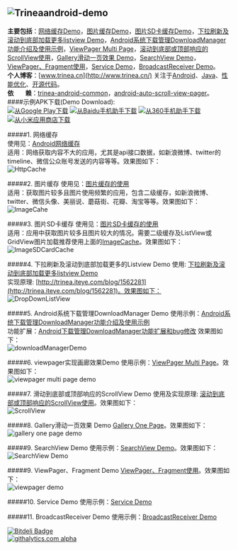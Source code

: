 ![Trinea](http://farm8.staticflickr.com/7426/9456847893_053161c7a4_o.png)android-demo
-------------
**主要包括**：[网络缓存Demo](http://www.trinea.cn/android/android-http-cache)，[图片缓存Demo](http://www.trinea.cn/android/android-imagecache/)，[图片SD卡缓存Demo](http://www.trinea.cn/android/android-imagesdcardcache/)，[下拉刷新及滚动到底部加载更多listview Demo](http://www.trinea.cn/android/dropdown-to-refresh-and-bottom-load-more-listview/)，[Android系统下载管理DownloadManager功能介绍及使用示例](http://www.trinea.cn/android/android-downloadmanager/)，[ViewPager Multi Page](http://www.trinea.cn/android/viewpager-multi-fragment-effect/)，[滚动到底部或顶部响应的ScrollView使用](http://www.trinea.cn/android/on-bottom-load-more-scrollview/)，[Gallery滑动一页效果 Demo](http://www.trinea.cn/android/gallery-scroll-one-page/)，[SearchView Demo](http://www.trinea.cn/android/android-searchview-and-search-tips-impl/)，[ViewPager、Fragment使用](http://www.cnblogs.com/trinea/archive/2012/11/23/2771273.html)，[Service Demo](http://www.cnblogs.com/trinea/archive/2012/11/08/2699856.html)，[BroadcastReceiver Demo](http://www.cnblogs.com/trinea/archive/2012/11/09/2763182.html)。  
**个人博客**：[www.trinea.cn](http://www.trinea.cn/) 关注于[Android](http://www.trinea.cn/category/android/)、[Java](http://www.trinea.cn/category/java/)、[性能优化](http://www.trinea.cn/category/perf/)、[开源代码](http://www.trinea.cn/category/open-code/)。  
<strong>依&nbsp;&nbsp;&nbsp;&nbsp;&nbsp;&nbsp;&nbsp;&nbsp;赖</strong>：[trinea-android-common](https://github.com/Trinea/android-common)，[android-auto-scroll-view-pager](https://github.com/Trinea/android-auto-scroll-view-pager)。  
####示例APK下载(Demo Download):  
<a href="https://play.google.com/store/apps/details?id=cn.trinea.android.demo" target="_blank" title="从Google Play下载"><img src="http://www.android.com/images/brand/get_it_on_play_logo_small.png" title="从Google Play下载"/></a>
    <a href="http://as.baidu.com/a/item?docid=5499464" target="_blank" title="从Baidu手机助手下载"><img src="http://farm3.staticflickr.com/2826/11928623406_b9e8d39bd7_o.png" title="从Baidu手机助手下载"/></a>
    <a href="http://zhushou.360.cn/detail/index/soft_id/994107" target="_blank" title="从360手机助手下载"><img src="http://farm4.staticflickr.com/3775/11983355756_f8548f4c17_o.png" title="从360手机助手下载"/></a>
    <a href="http://app.xiaomi.com/detail/54761" target="_blank" title="从小米应用商店下载"><img src="http://farm8.staticflickr.com/7380/11982503045_b0538df5f5_o.png" title="从小米应用商店下载"/></a>  
    
  
#####1.  网络缓存  
使用见：[Android网络缓存](http://www.trinea.cn/android/android-http-cache)  
适用：网络获取内容不大的应用，尤其是api接口数据，如新浪微博、twitter的timeline、微信公众账号发送的内容等等。效果图如下：  
![HttpCache](http://farm3.staticflickr.com/2843/12566457534_2cfa4297a1_o.jpg)  
  
#####2. 图片缓存
使用见：[图片缓存的使用](http://www.trinea.cn/android/android-imagecache/)  
适用：获取图片较多且图片使用频繁的应用，包含二级缓存，如新浪微博、twitter、微信头像、美丽说、蘑菇街、花瓣、淘宝等等。效果图如下：  
![ImageCahe](http://farm4.staticflickr.com/3710/9312163125_81f1c1997b_o.jpg)
  

#####3. 图片SD卡缓存
使用见：[图片SD卡缓存的使用](http://www.trinea.cn/android/android-imagesdcardcache/)  
适用：应用中获取图片较多且图片较大的情况。需要二级缓存及ListView或GridView图片加载推荐使用上面的[ImageCache](http://www.trinea.cn/android/android-imagecache/)。效果图如下：  
![ImageSDCardCache](http://farm3.staticflickr.com/2834/9314949798_ea69bdb5e8_o.jpg)
  

#####4. 下拉刷新及滚动到底部加载更多的Listview Demo
使用: [下拉刷新及滚动到底部加载更多listview Demo](http://www.trinea.cn/android/dropdown-to-refresh-and-bottom-load-more-listview/)  
实现原理: [http://trinea.iteye.com/blog/1562281](http://trinea.iteye.com/blog/1562281)。效果图如下：  
![DropDownListView](http://farm8.staticflickr.com/7376/9312162951_74b597ebaa_o.jpg)
  

 
#####5. Android系统下载管理DownloadManager Demo
使用示例：[Android系统下载管理DownloadManager功能介绍及使用示例](http://www.trinea.cn/android/android-downloadmanager/)  
功能扩展：[Android下载管理DownloadManager功能扩展和bug修改](http://www.trinea.cn/android/android-downloadmanager-pro/)
效果图如下：  
![downloadManagerDemo](http://www.trinea.cn/wp-content/uploads/2013/05/downloadDemo2.gif)  
  

#####6. viewpager实现画廊效果Demo
使用示例：[ViewPager Multi Page](http://www.trinea.cn/android/viewpager-multi-fragment-effect/)。效果图如下：  
![viewpager multi page demo](http://farm8.staticflickr.com/7330/9321381014_4e5408a445_b.jpg)  
  

#####7. 滑动到底部或顶部响应的ScrollView Demo
使用及实现原理: [滚动到底部或顶部响应的ScrollView使用](http://www.trinea.cn/android/on-bottom-load-more-scrollview/)。效果图如下：  
![ScrollView](http://farm4.staticflickr.com/3669/9459686814_1a523ceeb6_o.jpg)
  

#####8. Gallery滑动一页效果 Demo
[Gallery One Page](http://www.trinea.cn/android/gallery-scroll-one-page/)。效果图如下：  
![gallery one page demo](http://farm8.staticflickr.com/7330/9321381014_fb404e2430_o.jpg)   
  

#####9. SearchView Demo
使用示例：[SearchView Demo](http://www.trinea.cn/android/android-searchview-and-search-tips-impl/)。效果图如下：  
![SearchView Demo](http://www.trinea.cn/wp-content/uploads/2013/04/SearchView.jpg)   
  

#####9. ViewPager、Fragment Demo
[ViewPager、Fragment使用](http://www.cnblogs.com/trinea/archive/2012/11/23/2771273.html)。效果图如下：  
![viewpager demo](http://pic002.cnblogs.com/images/2012/392321/2012112319384979.jpg)  
  
#####10. Service Demo
使用示例：[Service Demo](http://www.cnblogs.com/trinea/archive/2012/11/08/2699856.html)   
  

#####11. BroadcastReceiver Demo
使用示例：[BroadcastReceiver Demo](http://www.cnblogs.com/trinea/archive/2012/11/09/2763182.html)   

[![Bitdeli Badge](https://d2weczhvl823v0.cloudfront.net/Trinea/androiddemo/trend.png)](https://bitdeli.com/free "Bitdeli Badge")  
[![githalytics.com alpha](https://cruel-carlota.pagodabox.com/9aacf0f4a496e0647f415dbfa2df098a "githalytics.com")](http://githalytics.com/Trinea/android-demo)

